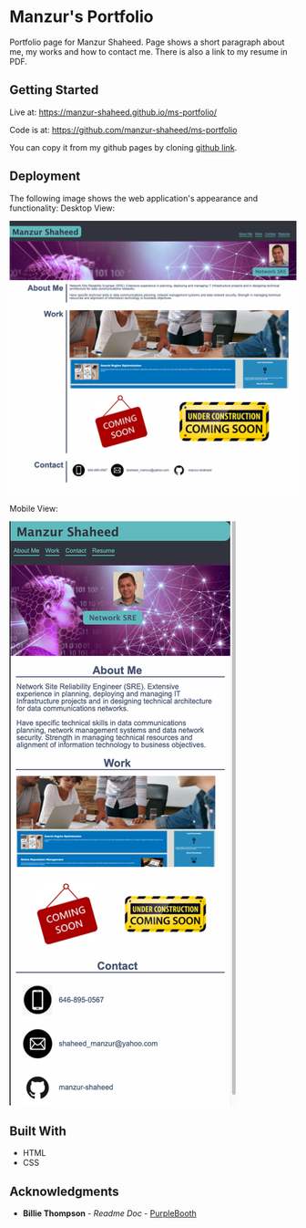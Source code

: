 # Manzur's Portfolio

Portfolio page for Manzur Shaheed. Page shows a short paragraph about me, my works and how to contact me. There is also a link to my resume in PDF.

## Getting Started
Live at: https://manzur-shaheed.github.io/ms-portfolio/


Code is at: https://github.com/manzur-shaheed/ms-portfolio

You can copy it from my github pages by cloning [github link](git@github.com:manzur-shaheed/ms-portfolio.git).

## Deployment

The following image shows the web application's appearance and functionality:
Desktop View:

![MS Portfolio page](./assets/images/ms-portfolio.png)

Mobile View:

![MS Portfolio page](./assets/images/mobile-ms-portfolio.png)

## Built With

* HTML
* CSS


## Acknowledgments
* **Billie Thompson** - *Readme Doc* - [PurpleBooth](https://github.com/PurpleBooth)


